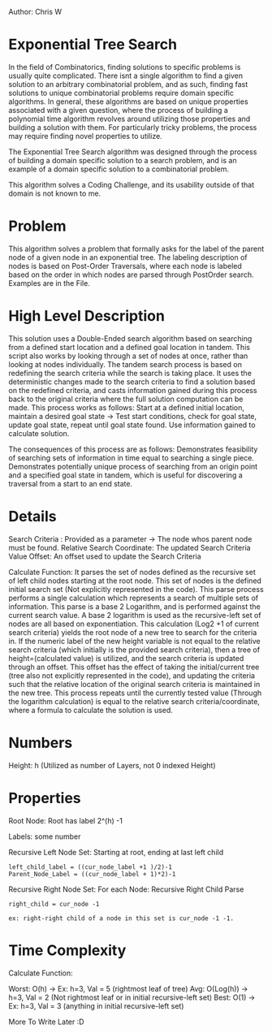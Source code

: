 Author: Chris W
# Exponential Tree Search

In the field of Combinatorics, finding solutions to specific problems is usually quite complicated. There isnt a single algorithm to find a given solution to an arbitrary combinatorial problem, and as such, finding fast solutions to unique combinatorial problems require domain specific algorithms. In general, these algorithms are based on unique properties associated with a given question, where the process of building a polynomial time algorithm revolves around utilizing those properties and building a solution with them. For particularly tricky problems, the process may require finding novel properties to utilize. 

The Exponential Tree Search algorithm was designed through the process of building a domain specific solution to a search problem, and is an example of a domain specific solution to a combinatorial problem. 

This algorithm solves a Coding Challenge, and its usability outside of that domain is not known to me. 

# Problem
This algorithm solves a problem that formally asks for the label of the parent node of a given node in an exponential tree. The labeling description of nodes is based on Post-Order Traversals, where each node is labeled based on the order in which nodes are parsed through PostOrder search. 
Examples are in the File. 


# High Level Description
This solution uses a Double-Ended search algorithm based on searching from a defined start location and a defined goal location in tandem. This script also works by looking through a set of nodes at once, rather than looking at nodes individually. The tandem search process is based on redefining the search criteria while the search is taking place. It uses the deterministic changes made to the search criteria to find a solution based on the redefined criteria, and casts information gained during this process back to the original criteria where the full solution computation can be made.
This process works as follows: Start at a defined initial location, maintain a desired goal state -> Test start conditions, check for goal state, update goal state, repeat until goal state found. Use information gained to calculate solution.  

The consequences of this process are as follows: Demonstrates feasibility of searching sets of information in time equal to searching a single piece. Demonstrates potentially unique process of searching from an origin point and a specified goal state in tandem, which is useful for discovering a traversal from a start to an end state. 

# Details
Search Criteria : Provided as a parameter -> The node whos parent node must be found. 
Relative Search Coordinate: The updated Search Criteria
Value Offset: An offset used to update the Search Criteria

Calculate Function:
  It parses the set of nodes defined as the recursive set of left child nodes starting at the root node. This set of nodes is the defined initial search set (Not explicitly represented in the code). This parse process performs a single calculation which represents a search of multiple sets of information. This parse is a base 2 Logarithm, and is performed against the current search value. A base 2 logarithm is used as the recursive-left set of nodes are all based on exponentiation. This calculation (Log2 +1 of current search criteria) yields the root node of a new tree to search for the criteria in. If the numeric label of the new height variable is not equal to the relative search criteria (which initially is the provided search criteria), then a tree of height=(calculated value) is utilized, and the search criteria is updated through an offset. This offset has the effect of taking the initial/current tree (tree also not explicitly represented in the code), and updating the criteria such that the relative location of the original search criteria is maintained in the new tree. This process repeats until the currently tested value (Through the logarithm calculation) is equal to the relative search criteria/coordinate, where a formula to calculate the solution is used. 
  
# Numbers
  Height: h (Utilized as number of Layers, not 0 indexed Height)
# Properties
  Root Node: Root has label 2^(h) -1
  
  Labels: some number
  
  Recursive Left Node Set: 
    Starting at root, ending at last left child
    
    left_child_label = ((cur_node_label +1 )/2)-1 
    Parent_Node_Label = ((cur_node_label + 1)*2)-1
    
  Recursive Right Node Set:
    For each Node: Recursive Right Child Parse 
    
    right_child = cur_node -1
    
    ex: right-right child of a node in this set is cur_node -1 -1. 
    
# Time Complexity

Calculate Function:

Worst: O(h) -> Ex: h=3, Val = 5 (rightmost leaf of tree)
Avg: O(Log(h)) -> h=3, Val = 2 (Not rightmost leaf or in initial recursive-left set)
Best: O(1) -> Ex: h=3, Val = 3 (anything in initial recursive-left set)
    
More To Write Later :D

